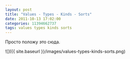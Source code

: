 ```yaml
---
layout: post
title: "Values - Types - Kinds - Sorts"
date: 2011-10-13 17:02:00
categories: 11394662737
tags: values types kinds sorts
---
```

Просто положу это сюда.

![]({{ site.baseurl }}/images/values-types-kinds-sorts.png)